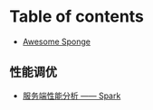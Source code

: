 # Table of contents

* [Awesome Sponge](README.md)

## 性能调优

* [服务端性能分析 —— Spark](xing-neng-tiao-you/fu-wu-duan-xing-neng-fen-xi-spark.md)

